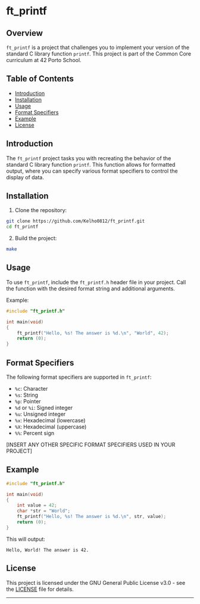 # ft_printf

## Overview

`ft_printf` is a project that challenges you to implement your version of the standard C library function `printf`. This project is part of the Common Core curriculum at 42 Porto School.

## Table of Contents

- [Introduction](#introduction)
- [Installation](#installation)
- [Usage](#usage)
- [Format Specifiers](#format-specifiers)
- [Example](#example)
- [License](#license)

## Introduction

The `ft_printf` project tasks you with recreating the behavior of the standard C library function `printf`. This function allows for formatted output, where you can specify various format specifiers to control the display of data.

## Installation

1. Clone the repository:

```bash
git clone https://github.com/Kelho0812/ft_printf.git
cd ft_printf
```

2. Build the project:

```bash
make
```

## Usage

To use `ft_printf`, include the `ft_printf.h` header file in your project. Call the function with the desired format string and additional arguments.

Example:

```c
#include "ft_printf.h"

int main(void)
{
    ft_printf("Hello, %s! The answer is %d.\n", "World", 42);
    return (0);
}
```

## Format Specifiers

The following format specifiers are supported in `ft_printf`:

- `%c`: Character
- `%s`: String
- `%p`: Pointer
- `%d` or `%i`: Signed integer
- `%u`: Unsigned integer
- `%x`: Hexadecimal (lowercase)
- `%X`: Hexadecimal (uppercase)
- `%%`: Percent sign

[INSERT ANY OTHER SPECIFIC FORMAT SPECIFIERS USED IN YOUR PROJECT]

## Example

```c
#include "ft_printf.h"

int main(void)
{
    int value = 42;
    char *str = "World";
    ft_printf("Hello, %s! The answer is %d.\n", str, value);
    return (0);
}
```

This will output:

```
Hello, World! The answer is 42.
```

## License

This project is licensed under the GNU General Public License v3.0 - see the [LICENSE](LICENSE) file for details.

---
